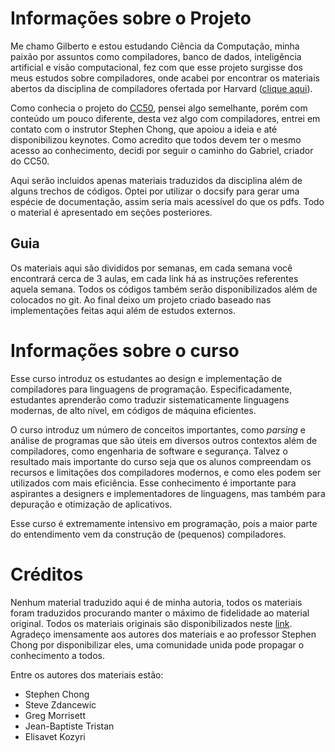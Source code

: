 # Informações sobre o Projeto
Me chamo Gilberto e estou estudando Ciência da Computação, minha paixão por assuntos como compiladores, banco de dados, inteligência artificial e visão computacional, fez com que esse projeto surgisse dos meus estudos sobre compiladores, onde acabei por encontrar os materiais abertos da disciplina de compiladores ofertada por Harvard ([clique aqui](https://www.seas.harvard.edu/courses/cs153/2019fa/)).

Como conhecia o projeto do [CC50](https://cc50.com.br/index.php), pensei algo semelhante, porém com conteúdo um pouco diferente, desta vez algo com compiladores, entrei em contato com o instrutor Stephen Chong, que apoiou a ideia e até disponibilizou keynotes. Como acredito que todos devem ter o mesmo acesso ao conhecimento, decidi por seguir o caminho do Gabriel, criador do CC50.

Aqui serão incluidos apenas materiais traduzidos da disciplina além de alguns trechos de códigos. Optei por utilizar o docsify para gerar uma espécie de documentação, assim seria mais acessível do que os pdfs. Todo o material é apresentado em seções posteriores.

## Guia

Os materiais aqui são divididos por semanas, em cada semana você encontrará cerca de 3 aulas, em cada link há as instruções referentes aquela semana. Todos os códigos também serão disponibilizados além de colocados no git. Ao final deixo um projeto criado baseado nas implementações feitas aqui além de estudos externos.

# Informações sobre o curso

Esse curso introduz os estudantes ao design e implementação de compiladores para linguagens de programação. Especificadamente, estudantes aprenderão como traduzir sistematicamente linguagens modernas, de alto nível, em códigos de máquina eficientes.

O curso introduz um número de conceitos importantes, como *parsing* e análise de programas que são úteis em diversos outros contextos além de compiladores, como engenharia de software e segurança. Talvez o resultado mais importante do curso seja que os alunos compreendam os recursos e limitações dos compiladores modernos, e como eles podem ser utilizados com mais eficiência. Esse conhecimento é importante para aspirantes a designers e implementadores de linguagens, mas também para depuração e otimização de aplicativos.

Esse curso é extremamente intensivo em programação, pois a maior parte do entendimento vem da construção de (pequenos) compiladores.

# Créditos

Nenhum material traduzido aqui é de minha autoria, todos os materiais foram traduzidos procurando manter o máximo de fidelidade ao material original. Todos os materiais originais são disponibilizados neste [link](https://www.seas.harvard.edu/courses/cs153/2019fa/). Agradeço imensamente aos autores dos materiais e ao professor Stephen Chong por disponibilizar eles, uma comunidade unida pode propagar o conhecimento a todos.

Entre os autores dos materiais estão:
- Stephen Chong
- Steve Zdancewic
- Greg Morrisett
- Jean-Baptiste Tristan
- Elisavet Kozyri

